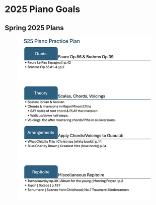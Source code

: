 # 2025 Piano Goals

## Spring 2025 Plans

<figure><img src="../../../.gitbook/assets/CleanShot 2025-05-27 at 12.27.45@2x.png" alt=""><figcaption></figcaption></figure>
